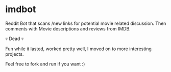 imdbot
======

Reddit Bot that scans /new links for potential movie related discussion. Then comments with Movie descriptions and reviews from IMDB.

:skull: Dead :skull:

Fun while it lasted, worked pretty well, I moved on to more interesting projects.

Feel free to fork and run if you want :)

